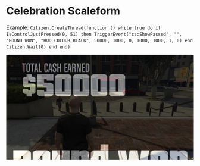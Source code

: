 # Celebration Scaleform

Example: ```Citizen.CreateThread(function ()
    while true do
        if IsControlJustPressed(0, 51) then
        TriggerEvent("cs:ShowPassed", "", "ROUND WON", "HUD_COLOUR_BLACK", 50000, 1000, 0, 1000, 1000, 1, 0)
    end
        Citizen.Wait(0)
    end
end)```

![](https://raw.githubusercontent.com/billsyliamgta/Scaleforms-FiveM/refs/heads/main/celeb_passed_screen.jpg)
